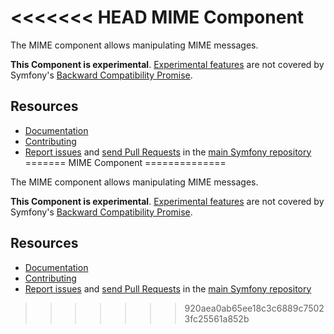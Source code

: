 <<<<<<< HEAD
MIME Component
==============

The MIME component allows manipulating MIME messages.

**This Component is experimental**.
[Experimental features](https://symfony.com/doc/current/contributing/code/experimental.html)
are not covered by Symfony's
[Backward Compatibility Promise](https://symfony.com/doc/current/contributing/code/bc.html).

Resources
---------

  * [Documentation](https://symfony.com/doc/current/components/mime.html)
  * [Contributing](https://symfony.com/doc/current/contributing/index.html)
  * [Report issues](https://github.com/symfony/symfony/issues) and
    [send Pull Requests](https://github.com/symfony/symfony/pulls)
    in the [main Symfony repository](https://github.com/symfony/symfony)
=======
MIME Component
==============

The MIME component allows manipulating MIME messages.

**This Component is experimental**.
[Experimental features](https://symfony.com/doc/current/contributing/code/experimental.html)
are not covered by Symfony's
[Backward Compatibility Promise](https://symfony.com/doc/current/contributing/code/bc.html).

Resources
---------

  * [Documentation](https://symfony.com/doc/current/components/mime.html)
  * [Contributing](https://symfony.com/doc/current/contributing/index.html)
  * [Report issues](https://github.com/symfony/symfony/issues) and
    [send Pull Requests](https://github.com/symfony/symfony/pulls)
    in the [main Symfony repository](https://github.com/symfony/symfony)
>>>>>>> 920aea0ab65ee18c3c6889c75023fc25561a852b
